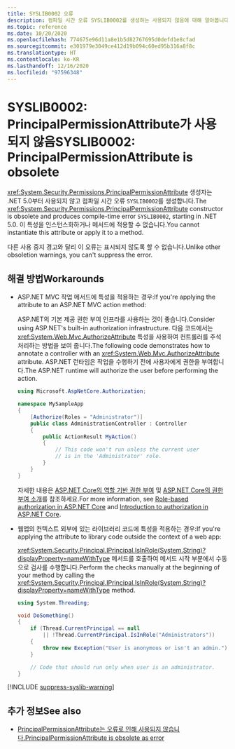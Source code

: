 ```yaml
---
title: SYSLIB0002 오류
description: 컴파일 시간 오류 SYSLIB0002를 생성하는 사용되지 않음에 대해 알아봅니다.
ms.topic: reference
ms.date: 10/20/2020
ms.openlocfilehash: 774675e96d11a8e1b5d82767695d0defd1e8cfad
ms.sourcegitcommit: e301979e3049ce412d19b094c60ed95b316a8f8c
ms.translationtype: HT
ms.contentlocale: ko-KR
ms.lasthandoff: 12/16/2020
ms.locfileid: "97596348"
---
```

# <a name="syslib0002-principalpermissionattribute-is-obsolete"></a><span data-ttu-id="dc1bd-103">SYSLIB0002: PrincipalPermissionAttribute가 사용되지 않음</span><span class="sxs-lookup"><span data-stu-id="dc1bd-103">SYSLIB0002: PrincipalPermissionAttribute is obsolete</span></span>

<span data-ttu-id="dc1bd-104"><xref:System.Security.Permissions.PrincipalPermissionAttribute> 생성자는 .NET 5.0부터 사용되지 않고 컴파일 시간 오류 `SYSLIB0002`를 생성합니다.</span><span class="sxs-lookup"><span data-stu-id="dc1bd-104">The <xref:System.Security.Permissions.PrincipalPermissionAttribute> constructor is obsolete and produces compile-time error `SYSLIB0002`, starting in .NET 5.0.</span></span> <span data-ttu-id="dc1bd-105">이 특성을 인스턴스화하거나 메서드에 적용할 수 없습니다.</span><span class="sxs-lookup"><span data-stu-id="dc1bd-105">You cannot instantiate this attribute or apply it to a method.</span></span>

<span data-ttu-id="dc1bd-106">다른 사용 중지 경고와 달리 이 오류는 표시되지 않도록 할 수 없습니다.</span><span class="sxs-lookup"><span data-stu-id="dc1bd-106">Unlike other obsoletion warnings, you can't suppress the error.</span></span>

## <a name="workarounds"></a><span data-ttu-id="dc1bd-107">해결 방법</span><span class="sxs-lookup"><span data-stu-id="dc1bd-107">Workarounds</span></span>

- <span data-ttu-id="dc1bd-108">ASP.NET MVC 작업 메서드에 특성을 적용하는 경우:</span><span class="sxs-lookup"><span data-stu-id="dc1bd-108">If you're applying the attribute to an ASP.NET MVC action method:</span></span>

  <span data-ttu-id="dc1bd-109">ASP.NET의 기본 제공 권한 부여 인프라를 사용하는 것이 좋습니다.</span><span class="sxs-lookup"><span data-stu-id="dc1bd-109">Consider using ASP.NET's built-in authorization infrastructure.</span></span> <span data-ttu-id="dc1bd-110">다음 코드에서는 <xref:System.Web.Mvc.AuthorizeAttribute> 특성을 사용하여 컨트롤러를 주석 처리하는 방법을 보여 줍니다.</span><span class="sxs-lookup"><span data-stu-id="dc1bd-110">The following code demonstrates how to annotate a controller with an <xref:System.Web.Mvc.AuthorizeAttribute> attribute.</span></span> <span data-ttu-id="dc1bd-111">ASP.NET 런타임은 작업을 수행하기 전에 사용자에게 권한을 부여합니다.</span><span class="sxs-lookup"><span data-stu-id="dc1bd-111">The ASP.NET runtime will authorize the user before performing the action.</span></span>

  ```csharp
  using Microsoft.AspNetCore.Authorization;

  namespace MySampleApp
  {
      [Authorize(Roles = "Administrator")]
      public class AdministrationController : Controller
      {
          public ActionResult MyAction()
          {
              // This code won't run unless the current user
              // is in the 'Administrator' role.
          }
      }
  }
  ```

  <span data-ttu-id="dc1bd-112">자세한 내용은 [ASP.NET Core의 역할 기반 권한 부여](/aspnet/core/security/authorization/roles) 및 [ASP.NET Core의 권한 부여 소개](/aspnet/core/security/authorization/introduction)를 참조하세요.</span><span class="sxs-lookup"><span data-stu-id="dc1bd-112">For more information, see [Role-based authorization in ASP.NET Core](/aspnet/core/security/authorization/roles) and [Introduction to authorization in ASP.NET Core](/aspnet/core/security/authorization/introduction).</span></span>

- <span data-ttu-id="dc1bd-113">웹앱의 컨텍스트 외부에 있는 라이브러리 코드에 특성을 적용하는 경우:</span><span class="sxs-lookup"><span data-stu-id="dc1bd-113">If you're applying the attribute to library code outside the context of a web app:</span></span>

  <span data-ttu-id="dc1bd-114"><xref:System.Security.Principal.IPrincipal.IsInRole(System.String)?displayProperty=nameWithType> 메서드를 호출하여 메서드 시작 부분에서 수동으로 검사를 수행합니다.</span><span class="sxs-lookup"><span data-stu-id="dc1bd-114">Perform the checks manually at the beginning of your method by calling the <xref:System.Security.Principal.IPrincipal.IsInRole(System.String)?displayProperty=nameWithType> method.</span></span>

  ```csharp
  using System.Threading;

  void DoSomething()
  {
      if (Thread.CurrentPrincipal == null
          || !Thread.CurrentPrincipal.IsInRole("Administrators"))
      {
          throw new Exception("User is anonymous or isn't an admin.");
      }

      // Code that should run only when user is an administrator.
  }
  ```

[!INCLUDE [suppress-syslib-warning](../../../../includes/suppress-syslib-warning.md)]

## <a name="see-also"></a><span data-ttu-id="dc1bd-115">추가 정보</span><span class="sxs-lookup"><span data-stu-id="dc1bd-115">See also</span></span>

- [<span data-ttu-id="dc1bd-116">PrincipalPermissionAttribute는 오류로 인해 사용되지 않습니다.</span><span class="sxs-lookup"><span data-stu-id="dc1bd-116">PrincipalPermissionAttribute is obsolete as error</span></span>](../core-libraries/5.0/principalpermissionattribute-obsolete.md)
